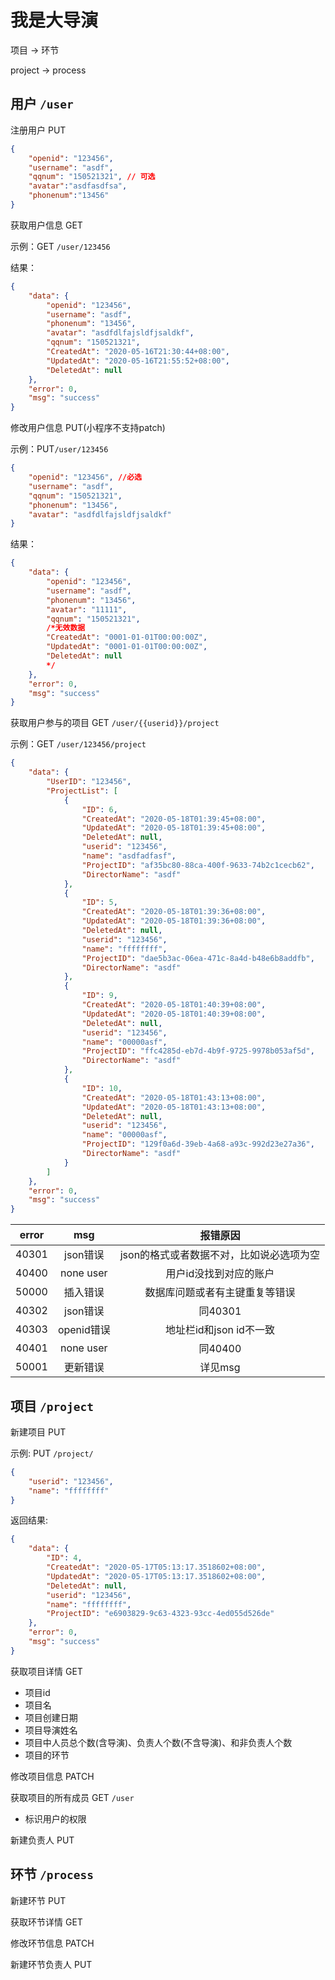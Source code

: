 # 我是大导演

项目 -> 环节

project -> process





## 用户 `/user`

注册用户  PUT

```json
{
    "openid": "123456",
    "username": "asdf",
    "qqnum": "150521321", // 可选
    "avatar":"asdfasdfsa",
   	"phonenum":"13456"
}
```



获取用户信息  GET

示例：GET `/user/123456`

结果：

```json
{
    "data": {
        "openid": "123456",
        "username": "asdf",
        "phonenum": "13456",
        "avatar": "asdfdlfajsldfjsaldkf",
        "qqnum": "150521321",
        "CreatedAt": "2020-05-16T21:30:44+08:00",
        "UpdatedAt": "2020-05-16T21:55:52+08:00",
        "DeletedAt": null
    },
    "error": 0,
    "msg": "success"
}
```



修改用户信息 PUT(小程序不支持patch)

示例：PUT`/user/123456`

```json
{
    "openid": "123456", //必选
    "username": "asdf",
    "qqnum": "150521321",
    "phonenum": "13456",
    "avatar": "asdfdlfajsldfjsaldkf"
}
```

结果：

```json
{
    "data": {
        "openid": "123456",
        "username": "asdf",
        "phonenum": "13456",
        "avatar": "11111",
        "qqnum": "150521321",
        /*无效数据
        "CreatedAt": "0001-01-01T00:00:00Z",
        "UpdatedAt": "0001-01-01T00:00:00Z",
        "DeletedAt": null
        */
    },
    "error": 0,
    "msg": "success"
}
```



获取用户参与的项目 GET `/user/{{userid}}/project`

示例：GET `/user/123456/project`

```json
{
    "data": {
        "UserID": "123456",
        "ProjectList": [
            {
                "ID": 6,
                "CreatedAt": "2020-05-18T01:39:45+08:00",
                "UpdatedAt": "2020-05-18T01:39:45+08:00",
                "DeletedAt": null,
                "userid": "123456",
                "name": "asdfadfasf",
                "ProjectID": "af35bc80-88ca-400f-9633-74b2c1cecb62",
                "DirectorName": "asdf"
            },
            {
                "ID": 5,
                "CreatedAt": "2020-05-18T01:39:36+08:00",
                "UpdatedAt": "2020-05-18T01:39:36+08:00",
                "DeletedAt": null,
                "userid": "123456",
                "name": "ffffffff",
                "ProjectID": "dae5b3ac-06ea-471c-8a4d-b48e6b8addfb",
                "DirectorName": "asdf"
            },
            {
                "ID": 9,
                "CreatedAt": "2020-05-18T01:40:39+08:00",
                "UpdatedAt": "2020-05-18T01:40:39+08:00",
                "DeletedAt": null,
                "userid": "123456",
                "name": "00000asf",
                "ProjectID": "ffc4285d-eb7d-4b9f-9725-9978b053af5d",
                "DirectorName": "asdf"
            },
            {
                "ID": 10,
                "CreatedAt": "2020-05-18T01:43:13+08:00",
                "UpdatedAt": "2020-05-18T01:43:13+08:00",
                "DeletedAt": null,
                "userid": "123456",
                "name": "00000asf",
                "ProjectID": "129f0a6d-39eb-4a68-a93c-992d23e27a36",
                "DirectorName": "asdf"
            }
        ]
    },
    "error": 0,
    "msg": "success"
}
```







| error |    msg     |                 报错原因                 |
| :---: | :--------: | :--------------------------------------: |
| 40301 |  json错误  | json的格式或者数据不对，比如说必选项为空 |
| 40400 | none user  |          用户id没找到对应的账户          |
| 50000 |  插入错误  |      数据库问题或者有主键重复等错误      |
| 40302 |  json错误  |                 同40301                  |
| 40303 | openid错误 |         地址栏id和json id不一致          |
| 40401 | none user  |                 同40400                  |
| 50001 |  更新错误  |                 详见msg                  |



## 项目 `/project`

新建项目 PUT

示例: PUT `/project/`

```json
{
    "userid": "123456",
    "name": "ffffffff"
}
```

返回结果:

```json
{
    "data": {
        "ID": 4,
        "CreatedAt": "2020-05-17T05:13:17.3518602+08:00",
        "UpdatedAt": "2020-05-17T05:13:17.3518602+08:00",
        "DeletedAt": null,
        "userid": "123456",
        "name": "ffffffff",
        "ProjectID": "e6903829-9c63-4323-93cc-4ed055d526de"
    },
    "error": 0,
    "msg": "success"
}
```



获取项目详情 GET

- 项目id
- 项目名
- 项目创建日期
- 项目导演姓名
- 项目中人员总个数(含导演)、负责人个数(不含导演)、和非负责人个数
- 项目的环节

修改项目信息 PATCH

获取项目的所有成员 GET `/user`

- 标识用户的权限

新建负责人 PUT







## 环节 `/process`

新建环节 PUT

获取环节详情 GET

修改环节信息 PATCH

新建环节负责人 PUT